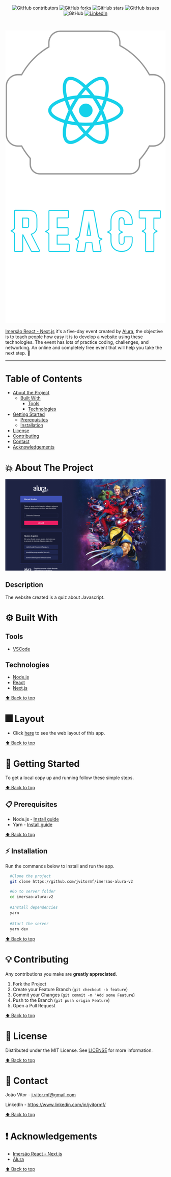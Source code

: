 <!-- BADGES -->
<p align="center">
  <img alt="GitHub contributors" src="https://img.shields.io/github/contributors/jvitormf/imersao-alura-v2?color=green">
  <img alt="GitHub forks" src="https://img.shields.io/github/forks/jvitormf/imersao-alura-v2">
  <img alt="GitHub stars" src="https://img.shields.io/github/stars/jvitormf/imersao-alura-v2">
  <img alt="GitHub issues" src="https://img.shields.io/github/issues/jvitormf/imersao-alura-v2">
  <img alt="GitHub" src="https://img.shields.io/github/license/jvitormf/imersao-alura-v2">
  <a href="https://www.linkedin.com/in/jvitormf/">
    <img alt="LinkedIn" src="https://img.shields.io/badge/-LinkedIn-black.svg?style=flat&logo=linkedin&colorB=555">
  </a>
</p>
<br/>

<!-- PROJECT LOGO -->
<p align="center">
  <a href="https://github.com/jvitormf/imersao-alura-v2">
     <img src=".github/logo.svg" alt="Logo">
  </a>

  [Imersão React - Next.js](https://www.alura.com.br/imersao-react-next-js) it's a five-day event created by [Alura](https://www.alura.com.br/), the objective is to teach people how easy it is to develop a website using these technologies. The event has lots of practice coding, challenges, and networking. An online and completely free event that will help you take the next step. :rocket:
</p>

***

<!-- TABLE OF CONTENTS -->
# Table of Contents
* [About the Project](#boom-about-the-project)
  * [Built With](#gear-built-with)
    * [Tools](#tools)
    * [Technologies](#Technologies)
* [Getting Started](#rocket-getting-started)
  * [Prerequisites](#clipboard-prerequisites)
  * [Installation](#zap-installation)
* [License](#memo-license)
* [Contributing](#bulb-contributing)
* [Contact](#e-mail-contact)
* [Acknowledgements](#exclamation-acknowledgements)
<!-- * [Usage](#usage)
* [Roadmap](#arrows_clockwise-roadmap) -->

<!-- ABOUT THE PROJECT -->
# :boom: About The Project

<!-- Project image -->
<img src=".github/screen.png" alt="Proffy">


## Description
The website created is a quiz about Javascript.

# :gear: Built With
  ## Tools
  * [VSCode](https://code.visualstudio.com/)

  ## Technologies
  * [Node.js](https://nodejs.org/)
  * [React](https://reactjs.org/)
  * [Next.js](https://nextjs.org/)

  [:arrow_up: Back to top](#table-of-Contents)

# :fireworks: Layout
* Click [here](https://www.figma.com/file/cg1MIzSRRss8ggpypQbmdD/AluraQuiz?node-id=0%3A1) to see the web layout of this app.

[:arrow_up: Back to top](#table-of-Contents)

<!-- GETTING STARTED -->
# :rocket: Getting Started

To get a local copy up and running follow these simple steps.

[:arrow_up: Back to top](#table-of-Contents)

## :clipboard: Prerequisites

* Node.js - [Install guide](https://nodejs.org/en/download/package-manager/)
* Yarn - [Install guide](https://classic.yarnpkg.com/en/docs/install/#windows-stable)

[:arrow_up: Back to top](#table-of-Contents)

## :zap: Installation
Run the commands below to install and run the app.
  ```sh
    #Clone the project
    git clone https://github.com/jvitormf/imersao-alura-v2
  ```

  ```sh
    #Go to server folder
    cd imersao-alura-v2

    #Install dependencies
    yarn

    #Start the server
    yarn dev
   ```

[:arrow_up: Back to top](#table-of-Contents)

<!-- CONTRIBUTING -->
# :bulb: Contributing

Any contributions you make are **greatly appreciated**.

1. Fork the Project
2. Create your Feature Branch (`git checkout -b feature`)
3. Commit your Changes (`git commit -m 'Add some Feature`)
4. Push to the Branch (`git push origin Feature`)
5. Open a Pull Request

[:arrow_up: Back to top](#table-of-Contents)

<!-- USAGE EXAMPLES -->
<!-- # Usage

Use this space to show useful examples of how a project can be used. Additional screenshots, code examples and demos work well in this space. You may also link to more resources.

_For more examples, please refer to the [Documentation](https://example.com)_ -->


<!-- LICENSE -->
# :memo: License

Distributed under the MIT License. See [LICENSE](LICENSE.md) for more information.

[:arrow_up: Back to top](#table-of-Contents)


<!-- CONTACT -->
# :e-mail: Contact

João Vitor - <j.vitor.mf@gmail.com>

LinkedIn - <https://www.linkedin.com/in/jvitormf/>

[:arrow_up: Back to top](#table-of-Contents)


<!-- ACKNOWLEDGEMENTS -->
# :exclamation: Acknowledgements

* [Imersão React - Next.js](https://www.alura.com.br/imersao-react-next-js)
* [Alura](https://www.alura.com.br/)

[:arrow_up: Back to top](#table-of-Contents)
